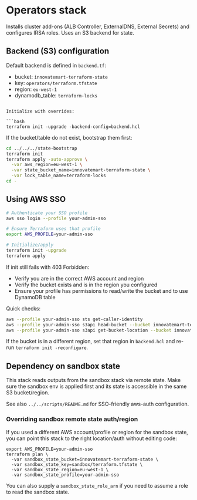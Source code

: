# Operators stack

Installs cluster add-ons (ALB Controller, ExternalDNS, External Secrets) and configures IRSA roles. Uses an S3 backend for state.

## Backend (S3) configuration

Default backend is defined in `backend.tf`:
- bucket: `innovatemart-terraform-state`
- key: `operators/terraform.tfstate`
- region: `eu-west-1`
- dynamodb_table: `terraform-locks`

<!-- Override with a backend.hcl (copy from `backend.hcl.example`):

```hcl
# backend.hcl
bucket         = "innovatemart-terraform-state"
key            = "operators/terraform.tfstate"
region         = "eu-west-1"
dynamodb_table = "terraform-locks"
encrypt        = true
# Optional: pin the AWS profile (SSO or static). Usually it's better to set AWS_PROFILE in the shell.
# profile        = "your-admin-sso" -->
```

Initialize with overrides:

```bash
terraform init -upgrade -backend-config=backend.hcl
```

If the bucket/table do not exist, bootstrap them first:

```bash
cd ../../../state-bootstrap
terraform init
terraform apply -auto-approve \
  -var aws_region=eu-west-1 \
  -var state_bucket_name=innovatemart-terraform-state \
  -var lock_table_name=terraform-locks
cd -
```

## Using AWS SSO

```bash
# Authenticate your SSO profile
aws sso login --profile your-admin-sso

# Ensure Terraform uses that profile
export AWS_PROFILE=your-admin-sso

# Initialize/apply
terraform init -upgrade
terraform apply
```

If init still fails with 403 Forbidden:
- Verify you are in the correct AWS account and region
- Verify the bucket exists and is in the region you configured
- Ensure your profile has permissions to read/write the bucket and to use DynamoDB table

Quick checks:

```bash
aws --profile your-admin-sso sts get-caller-identity
aws --profile your-admin-sso s3api head-bucket --bucket innovatemart-terraform-state
aws --profile your-admin-sso s3api get-bucket-location --bucket innovatemart-terraform-state
```

If the bucket is in a different region, set that region in `backend.hcl` and re-run `terraform init -reconfigure`.

## Dependency on sandbox state

This stack reads outputs from the sandbox stack via remote state. Make sure the sandbox env is applied first and its state is accessible in the same S3 bucket/region.

See also `../../scripts/README.md` for SSO-friendly aws-auth configuration.

### Overriding sandbox remote state auth/region

If you used a different AWS account/profile or region for the sandbox state, you can point this stack to the right location/auth without editing code:

```
export AWS_PROFILE=your-admin-sso
terraform plan \
  -var sandbox_state_bucket=innovatemart-terraform-state \
  -var sandbox_state_key=sandbox/terraform.tfstate \
  -var sandbox_state_region=eu-west-1 \
  -var sandbox_state_profile=your-admin-sso
```

You can also supply a `sandbox_state_role_arn` if you need to assume a role to read the sandbox state.
